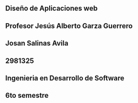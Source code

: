 

## Diseño de Aplicaciones web
## Profesor Jesús Alberto Garza Guerrero

## Josan Salinas Avila
## 2981325
## Ingenieria en Desarrollo de Software
## 6to semestre
